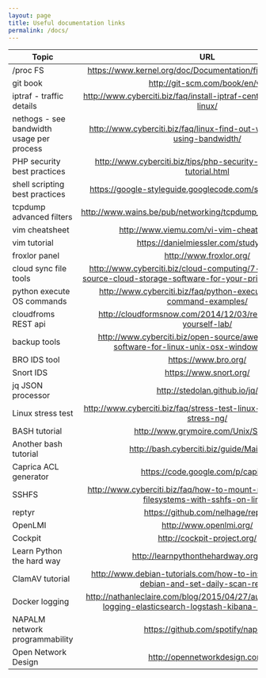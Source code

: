 ```yaml
---
layout: page
title: Useful documentation links
permalink: /docs/
---
```


|       Topic                                               |                                   URL                                         |
| --------------------------------------------------------- |:----------------------------------------------------------------------------: |
|       /proc FS                                            | https://www.kernel.org/doc/Documentation/filesystems/proc.txt                 |
|       git book                                            | http://git-scm.com/book/en/v2                                                 |
|       iptraf - traffic details                            | http://www.cyberciti.biz/faq/install-iptraf-centos-redhat-fedora-linux/       |
|       nethogs - see bandwidth usage per process           | http://www.cyberciti.biz/faq/linux-find-out-what-process-is-using-bandwidth/  |
|       PHP security best practices                         | http://www.cyberciti.biz/tips/php-security-best-practices-tutorial.html       |
|       shell scripting best practices                      | https://google-styleguide.googlecode.com/svn/trunk/shell.xml                  |
|       tcpdump advanced filters                            | http://www.wains.be/pub/networking/tcpdump_advanced_filters.txt               |
|       vim cheatsheet                                      | http://www.viemu.com/vi-vim-cheat-sheet.gif                                   |
|       vim tutorial                                        | https://danielmiessler.com/study/vim/                                         |
|       froxlor panel                                       | http://www.froxlor.org/                                                       |
|       cloud sync file tools                               | http://www.cyberciti.biz/cloud-computing/7-awesome-open-source-cloud-storage-software-for-your-privacy-and-security/  |
|       python execute OS commands                          | http://www.cyberciti.biz/faq/python-execute-unix-linux-command-examples/      |
|       cloudfroms REST api                                 | http://cloudformsnow.com/2014/12/03/restapi-a-teach-yourself-lab/             |
|       backup tools                                        | http://www.cyberciti.biz/open-source/awesome-backup-software-for-linux-unix-osx-windows-systems/ |
|       BRO IDS tool                                        | https://www.bro.org/                                                          |
|       Snort IDS                                           | https://www.snort.org/                                                        |
|       jq JSON processor                                   | http://stedolan.github.io/jq/                                                 |
|       Linux stress test                                   | http://www.cyberciti.biz/faq/stress-test-linux-unix-server-with-stress-ng/    |
|       BASH tutorial                                       | http://www.grymoire.com/Unix/Sh.html                                          |
|       Another bash tutorial                               | http://bash.cyberciti.biz/guide/Main_Page                                     |
|       Caprica ACL generator                               | https://code.google.com/p/capirca/                                            |
|       SSHFS                                               | http://www.cyberciti.biz/faq/how-to-mount-remote-directory-filesystems-with-sshfs-on-linux/ |
|       reptyr                                              | https://github.com/nelhage/reptyr                                             |
|       OpenLMI                                             | http://www.openlmi.org/                                                       |
|       Cockpit                                             | http://cockpit-project.org/                                                   |
|       Learn Python the hard way                           | http://learnpythonthehardway.org/book/                                        |
|       ClamAV tutorial                                     | http://www.debian-tutorials.com/how-to-install-clamav-on-debian-and-set-daily-scan-report |
|       Docker logging                                      | http://nathanleclaire.com/blog/2015/04/27/automating-docker-logging-elasticsearch-logstash-kibana-and-logspout/ |
|       NAPALM network programmability                      | https://github.com/spotify/napalm                                             |
|       Open Network Design                                 | http://opennetworkdesign.com/                                                 |
